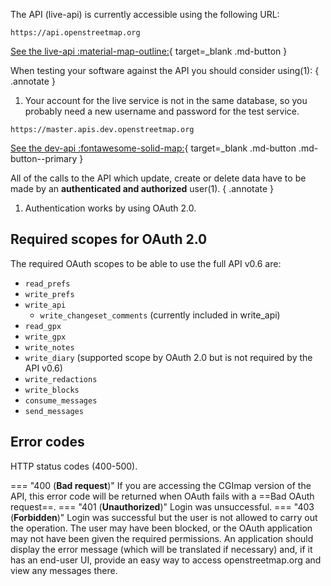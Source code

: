 The API (live-api) is currently accessible using the following URL:

```
https://api.openstreetmap.org
```

[See the live-api :material-map-outline:](https://api.openstreetmap.org){ target=_blank .md-button }

When testing your software against the API you should consider using(1):
{ .annotate }

1. Your account for the live service is not in the same database, so you probably need a new username and password for the test service.

```
https://master.apis.dev.openstreetmap.org
```

[See the dev-api :fontawesome-solid-map:](https://master.apis.dev.openstreetmap.org/){ target=_blank .md-button .md-button--primary }

All of the calls to the API which update, create or delete data have to be made by an **authenticated and authorized** user(1).
{ .annotate }

1. Authentication works by using OAuth 2.0.

## Required scopes for OAuth 2.0

The required OAuth scopes to be able to use the full API v0.6 are:

- ```read_prefs```
- ```write_prefs```
- ```write_api```
    - ```write_changeset_comments``` (currently included in write_api)
- ```read_gpx```
- ```write_gpx```
- ```write_notes```
- ```write_diary``` (supported scope by OAuth 2.0 but is not required by the API v0.6)
- ```write_redactions```
- ```write_blocks```
- ```consume_messages```
- ```send_messages```

## Error codes

HTTP status codes (400-500).

=== "400 (**Bad request**)"
    If you are accessing the CGImap version of the API, this error code will be returned when OAuth fails with a ==Bad OAuth request==.
=== "401 (**Unauthorized**)"
    Login was unsuccessful.
=== "403 (**Forbidden**)"
    Login was successful but the user is not allowed to carry out the operation. The user may have been blocked, or the OAuth application may not have been given the required permissions. An application should display the error message (which will be translated if necessary) and, if it has an end-user UI, provide an easy way to access openstreetmap.org and view any messages there.